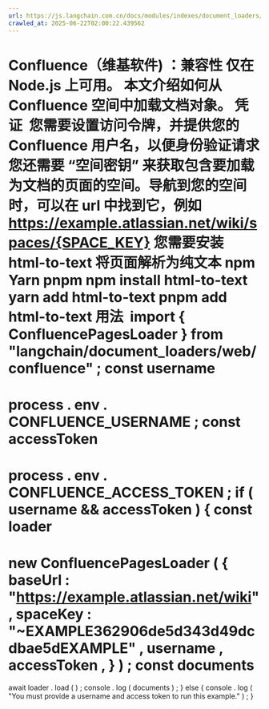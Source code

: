 ```yaml
---
url: https://js.langchain.com.cn/docs/modules/indexes/document_loaders/examples/web_loaders/confluence
crawled_at: 2025-06-22T02:00:22.439562
---
```


Confluence（维基软件)
：兼容性
仅在 Node.js 上可用。
本文介绍如何从 Confluence 空间中加载文档对象。
凭证
​
您需要设置访问令牌，并提供您的 Confluence 用户名，以便身份验证请求
您还需要 “空间密钥” 来获取包含要加载为文档的页面的空间。导航到您的空间时，可以在 url 中找到它，例如
https://example.atlassian.net/wiki/spaces/{SPACE_KEY}
您需要安装
html-to-text
将页面解析为纯文本
npm
Yarn
pnpm
npm
install
html-to-text
yarn
add
html-to-text
pnpm
add
html-to-text
用法
​
import
{
ConfluencePagesLoader
}
from
"langchain/document_loaders/web/confluence"
;
const
username
=
process
.
env
.
CONFLUENCE_USERNAME
;
const
accessToken
=
process
.
env
.
CONFLUENCE_ACCESS_TOKEN
;
if
(
username
&&
accessToken
)
{
const
loader
=
new
ConfluencePagesLoader
(
{
baseUrl
:
"https://example.atlassian.net/wiki"
,
spaceKey
:
"~EXAMPLE362906de5d343d49dcdbae5dEXAMPLE"
,
username
,
accessToken
,
}
)
;
const
documents
=
await
loader
.
load
(
)
;
console
.
log
(
documents
)
;
}
else
{
console
.
log
(
"You must provide a username and access token to run this example."
)
;
}